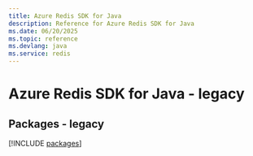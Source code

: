 ```yaml
---
title: Azure Redis SDK for Java
description: Reference for Azure Redis SDK for Java
ms.date: 06/20/2025
ms.topic: reference
ms.devlang: java
ms.service: redis
---
```

# Azure Redis SDK for Java - legacy
## Packages - legacy
[!INCLUDE [packages](redis-index.md)]